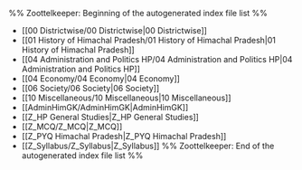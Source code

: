 %% Zoottelkeeper: Beginning of the autogenerated index file list  %%
-  [[00 Districtwise/00 Districtwise|00 Districtwise]]
-  [[01 History of Himachal Pradesh/01 History of Himachal Pradesh|01 History of Himachal Pradesh]]
-  [[04 Administration and Politics HP/04 Administration and Politics HP|04 Administration and Politics HP]]
-  [[04 Economy/04 Economy|04 Economy]]
-  [[06 Society/06 Society|06 Society]]
-  [[10 Miscellaneous/10 Miscellaneous|10 Miscellaneous]]
-  [[AdminHimGK/AdminHimGK|AdminHimGK]]
-  [[Z_HP General Studies|Z_HP General Studies]]
-  [[Z_MCQ/Z_MCQ|Z_MCQ]]
-  [[Z_PYQ Himachal Pradesh|Z_PYQ Himachal Pradesh]]
-  [[Z_Syllabus/Z_Syllabus|Z_Syllabus]]
%% Zoottelkeeper: End of the autogenerated index file list  %%

